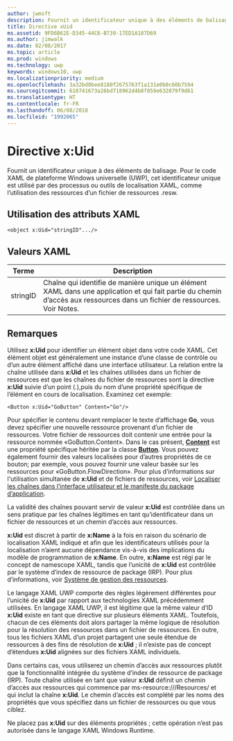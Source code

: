 ```yaml
---
author: jwmsft
description: Fournit un identificateur unique à des éléments de balisage. Pour le code XAML de plateforme Windows universelle (UWP), cet identificateur unique est utilisé par des processus ou outils de localisation XAML, comme l’utilisation des ressources d’un fichier de ressources .resw.
title: Directive xUid
ms.assetid: 9FD6B62E-D345-44C6-B739-17ED1A187D69
ms.author: jimwalk
ms.date: 02/08/2017
ms.topic: article
ms.prod: windows
ms.technology: uwp
keywords: windows10, uwp
ms.localizationpriority: medium
ms.openlocfilehash: 3a32bd0bee8180f2675763f1a131e0b0c60b7594
ms.sourcegitcommit: 618741673a26bd718962d4b8f859e632879f9d61
ms.translationtype: HT
ms.contentlocale: fr-FR
ms.lasthandoff: 06/08/2018
ms.locfileid: "1992065"
---
```

# <a name="xuid-directive"></a>Directive x:Uid


Fournit un identificateur unique à des éléments de balisage. Pour le code XAML de plateforme Windows universelle (UWP), cet identificateur unique est utilisé par des processus ou outils de localisation XAML, comme l’utilisation des ressources d’un fichier de ressources .resw.

## <a name="xaml-attribute-usage"></a>Utilisation des attributs XAML

``` syntax
<object x:Uid="stringID".../>
```

## <a name="xaml-values"></a>Valeurs XAML

| Terme | Description |
|------|-------------|
| stringID | Chaîne qui identifie de manière unique un élément XAML dans une application et qui fait partie du chemin d’accès aux ressources dans un fichier de ressources. Voir Notes.| 

## <a name="remarks"></a>Remarques

Utilisez **x:Uid** pour identifier un élément objet dans votre code XAML. Cet élément objet est généralement une instance d’une classe de contrôle ou d’un autre élément affiché dans une interface utilisateur. La relation entre la chaîne utilisée dans **x:Uid** et les chaînes utilisées dans un fichier de ressources est que les chaînes du fichier de ressources sont la directive **x:Uid** suivie d’un point (.),puis du nom d’une propriété spécifique de l’élément en cours de localisation. Examinez cet exemple:

``` syntax
<Button x:Uid="GoButton" Content="Go"/>
```

Pour spécifier le contenu devant remplacer le texte d’affichage **Go**, vous devez spécifier une nouvelle ressource provenant d’un fichier de ressources. Votre fichier de ressources doit contenir une entrée pour la ressource nommée «GoButton.Content». Dans le cas présent, [**Content**](/uwp/api/windows.ui.xaml.controls.contentcontrol.content) est une propriété spécifique héritée par la classe [**Button**](/uwp/api/windows.ui.xaml.controls.button). Vous pouvez également fournir des valeurs localisées pour d’autres propriétés de ce bouton; par exemple, vous pouvez fournir une valeur basée sur les ressources pour «GoButton.FlowDirection». Pour plus d’informations sur l'utilisation simultanée de **x:Uid** et de fichiers de ressources, voir [Localiser les chaînes dans l’interface utilisateur et le manifeste du package d’application](../app-resources/localize-strings-ui-manifest.md).

La validité des chaînes pouvant servir de valeur **x:Uid** est contrôlée dans un sens pratique par les chaînes légitimes en tant qu’identificateur dans un fichier de ressources et un chemin d’accès aux ressources.

**x:Uid** est discret à partir de **x:Name** à la fois en raison du scénario de localisation XAML indiqué et afin que les identificateurs utilisés pour la localisation n’aient aucune dépendance vis-à-vis des implications du modèle de programmation de **x:Name**. En outre, **x:Name** est régi par le concept de namescope XAML, tandis que l’unicité de **x:Uid** est contrôlée par le système d’index de ressource de package (IRP). Pour plus d’informations, voir [Système de gestion des ressources](../app-resources/resource-management-system.md).

Le langage XAML UWP comporte des règles légèrement différentes pour l’unicité de **x:Uid** par rapport aux technologies XAML précédemment utilisées. En langage XAML UWP, il est légitime que la même valeur d’ID **x:Uid** existe en tant que directive sur plusieurs éléments XAML. Toutefois, chacun de ces éléments doit alors partager la même logique de résolution pour la résolution des ressources dans un fichier de ressources. En outre, tous les fichiers XAML d’un projet partagent une seule étendue de ressources à des fins de résolution de **x:Uid** ; il n’existe pas de concept d’étendues **x:Uid** alignées sur des fichiers XAML individuels.

Dans certains cas, vous utiliserez un chemin d’accès aux ressources plutôt que la fonctionnalité intégrée du système d’index de ressource de package (IRP). Toute chaîne utilisée en tant que valeur **x:Uid** définit un chemin d’accès aux ressources qui commence par ms-resource:///Resources/ et qui inclut la chaîne **x:Uid**. Le chemin d’accès est complété par les noms des propriétés que vous spécifiez dans un fichier de ressources ou que vous ciblez.

Ne placez pas **x:Uid** sur des éléments propriétés ; cette opération n’est pas autorisée dans le langage XAML Windows Runtime.

